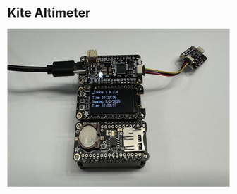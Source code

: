 # Kite Altimeter

<p align="center">
       <img width="640" height="360" src="/Images/KAdev.jpeg">
</p>
